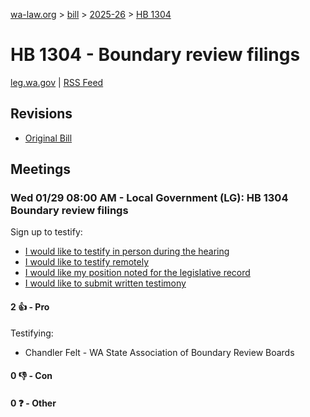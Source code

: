 [wa-law.org](/) > [bill](/bill/) > [2025-26](/bill/2025-26/) > [HB 1304](/bill/2025-26/hb/1304/)

# HB 1304 - Boundary review filings
[leg.wa.gov](https://app.leg.wa.gov/billsummary?BillNumber=1304&Year=2025&Initiative=false) | [RSS Feed](./rss.xml)

## Revisions
* [Original Bill](1/)

## Meetings
### Wed 01/29 08:00 AM - Local Government (LG): HB 1304 Boundary review filings
Sign up to testify:
* [I would like to testify in person during the hearing](https://app.leg.wa.gov/csi/Testifier/Add?chamber=House&mId=32571&aId=162302&caId=25177&tId=1)
* [I would like to testify remotely](https://app.leg.wa.gov/csi/Testifier/Add?chamber=House&mId=32571&aId=162302&caId=25177&tId=2)
* [I would like my position noted for the legislative record](https://app.leg.wa.gov/csi/Testifier/Add?chamber=House&mId=32571&aId=162302&caId=25177&tId=3)
* [I would like to submit written testimony](https://app.leg.wa.gov/csi/Testifier/Add?chamber=House&mId=32571&aId=162302&caId=25177&tId=4)

#### 2 👍 - Pro
Testifying:
* Chandler Felt - WA State Association of Boundary Review Boards

#### 0 👎 - Con

#### 0 ❓ - Other
